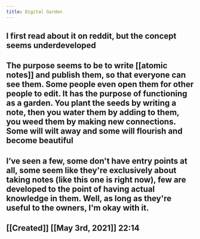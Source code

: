 ```yaml
---
title: Digital Garden
---
```

## I first read about it on reddit, but the concept seems underdeveloped
## The purpose seems to be to write [[atomic notes]] and publish them, so that everyone can see them. Some people even open them for other people to edit. It has the purpose of functioning as a garden. You plant the seeds by writing a note, then you water them by adding to them, you weed them by making new connections. Some will wilt away and some will flourish and become beautiful
## I’ve seen a few, some don't have entry points at all, some seem like they're exclusively about taking notes (like this one is right now), few are developed to the point of having actual knowledge in them. Well, as long as they're useful to the owners, I'm okay with it.
## [[Created]] [[May 3rd, 2021]] 22:14
